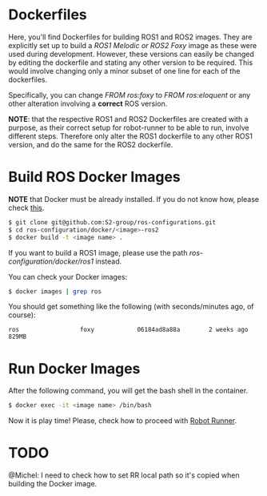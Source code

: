 
# Dockerfiles

Here, you'll find Dockerfiles for building ROS1 and ROS2 images. They are explicitly set up to build a *ROS1 Melodic or ROS2 Foxy* image as these were used during development. However, these versions can easily be changed by editing the dockerfile and stating any other version to be required. This would involve changing only a minor subset of one line for each of the dockerfiles. 

Specifically, you can change *FROM ros:foxy* to *FROM ros:eloquent* or any other alteration involving a **correct** ROS version. 

**NOTE**: that the respective ROS1 and ROS2 Dockerfiles are created with a purpose, as their correct setup for robot-runner to be able to run, involve different steps. Therefore only alter the ROS1 dockerfile to any other ROS1 version, and do the same for the ROS2 dockerfile.

# Build ROS Docker Images

**NOTE** that Docker must be already installed. If you do not know how, please check [this](https://docs.docker.com/engine/install/ubuntu/).

```bash
$ git clone git@github.com:S2-group/ros-configurations.git
$ cd ros-configuration/docker/<image>-ros2
$ docker build -t <image name> .
```
If you want to build a ROS1 image, please use the path *ros-configuration/docker/ros1* instead.

You can check your Docker images:

```bash
$ docker images | grep ros
```

You should get something like the following (with seconds/minutes ago, of course):

```
ros                 foxy            06184ad8a88a        2 weeks ago         829MB
```

# Run Docker Images

After the following command, you will get the bash shell in the container.

```bash
$ docker exec -it <image name> /bin/bash
```

Now it is play time! Please, check how to proceed with [Robot Runner](https://github.com/S2-group/robot-runner).

# TODO

@Michel: I need to check how to set RR local path so it's copied when building the Docker image.
